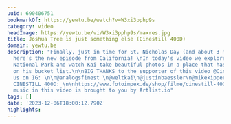 ```yaml
---
uuid: 690406751
bookmarkOf: https://yewtu.be/watch?v=W3xi3pphp9s
category: video
headImage: https://yewtu.be/vi/W3xi3pphp9s/maxres.jpg
title: Joshua Tree is just something else (Cinestill 400D)
domain: yewtu.be
description: "Finally, just in time for St. Nicholas Day (and about 3 months too late),
  here's the new episode from California! \nIn today's video we explore Joshua Tree
  National Park and watch Kai take beautiful photos in a place that has been high
  on his bucket list.\n\nBIG THANKS to the supporter of this video @CineStillFilm\n\n///\n\nFollow
  us on IG: \n\n@analogsfinest \n@weltkai\n@justinbaessler\n@mikekipper_\n@dominikfriess\n\n\n///\n\nBUY
  CINESTILL 400D: \n\nhttps://www.fotoimpex.de/shop/filme/cinestill-400dynamic-farbnegativfilm-13536.html\n\n///\n\nMUSIC:\n\nThe
  music in this video is brought to you by Artlist.io"
tags: []
date: '2023-12-06T18:00:12.790Z'
highlights:
---
```





